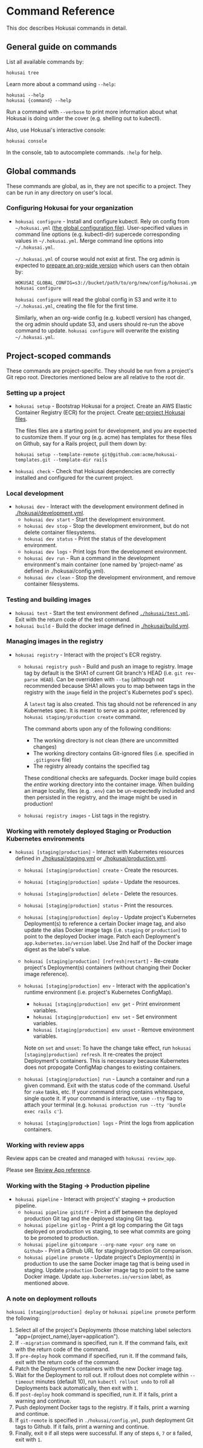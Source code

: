 # Command Reference

This doc describes Hokusai commands in detail.


## General guide on commands

List all available commands by:

```
hokusai tree
```

Learn more about a command using `--help`:

```
hokusai --help
hokusai {command} --help
```

Run a command with `--verbose` to print more information about what Hokusai is doing under the cover (e.g. shelling out to kubectl).

Also, use Hokusai's interactive console:

`hokusai console`

In the console, tab to autocomplete commands. `:help` for help.


## Global commands

These commands are global, as in, they are not specific to a project. They can be run in any directory on user's local.


### Configuring Hokusai for your organization

* `hokusai configure` - Install and configure kubectl. Rely on config from `~/hokusai.yml` ([the global configuration file](./hokusai_files.md#hokusaiyml)). User-specified values in command line options (e.g. kubectl-dir) supercede corresponding values in `~/.hokusai.yml`. Merge command line options into `~/.hokusai.yml`.

  `~/.hokusai.yml` of course would not exist at first. The org admin is expected to [prepare an org-wide version](./Administering_Hokusai.md#create-an-org-wide-hokusai-global-config-file) which users can then obtain by:

  ```
  HOKUSAI_GLOBAL_CONFIG=s3://bucket/path/to/org/new/config/hokusai.yml hokusai configure
  ```

  `hokusai configure` will read the global config in S3 and write it to `~/.hokusai.yml`, creating the file for the first time.

  Similarly, when an org-wide config (e.g. kubectl version) has changed, the org admin should update S3, and users should re-run the above command to update. `hokusai configure` will overwrite the existing `~/.hokusai.yml`.


## Project-scoped commands

These commands are project-specific. They should be run from a project's Git repo root. Directories mentioned below are all relative to the root dir.


### Setting up a project

* `hokusai setup` - Bootstrap Hokusai for a project. Create an AWS Elastic Container Registry (ECR) for the project. Create [per-project Hokusai files](https://github.com/artsy/hokusai/blob/artsyjian/config/docs/hokusai_files.md).

  The files files are a starting point for development, and you are expected to customize them. If your org (e.g. acme) has templates for these files on Github, say for a Rails project, pull them down by:

  ```
  hokusai setup --template-remote git@github.com:acme/hokusai-templates.git --template-dir rails
  ```

* `hokusai check` - Check that Hokusai dependencies are correctly installed and configured for the current project.


### Local development

* `hokusai dev` - Interact with the development environment defined in [./hokusai/development.yml](./hokusai_files.md#developmentyml).
  - `hokusai dev start` - Start the development environment.
  - `hokusai dev stop` - Stop the development environment, but do not delete container filesystems.
  - `hokusai dev status` - Print the status of the development environment.
  - `hokusai dev logs` - Print logs from the development environment.
  - `hokusai dev run` - Run a command in the development environment's main container (one named by 'project-name' as defined in ./hokusai/config.yml).
  - `hokusai dev clean` - Stop the development environment, and remove container filesystems.


### Testing and building images

* `hokusai test` - Start the test environment defined [`./hokusai/test.yml`](./hokusai_files.md#testyml). Exit with the return code of the test command.
* `hokusai build` - Build the docker image defined in [./hokusai/build.yml](./hokusai_files.md#buildyml).


### Managing images in the registry

* `hokusai registry` - Interact with the project's ECR registry.
  - `hokusai registry push` - Build and push an image to registry.
    Image tag by default is the SHA1 of current Git branch's HEAD (i.e. `git rev-parse HEAD`). Can be overridden with `--tag` (although not recommended because SHA1 allows you to map between tags in the registry with the `image` field in the project's Kubernetes pod's spec).

    A `latest` tag is also created. This tag should not be referenced in any Kubernetes spec. It is meant to serve as a pointer, referenced by `hokusai staging/production create` command.

    The command aborts upon any of the following conditions:
    - The working directory is not clean (there are uncommitted changes)
    - The working directory contains Git-ignored files (i.e. specified in `.gitignore` file)
    - The registry already contains the specified tag

    These conditional checks are safeguards. Docker image build copies the _entire_ working directory into the container image. When building an image locally, files (e.g. `.env`) can be un-expectedly included and then persisted in the registry, and the image might be used in production!

  - `hokusai registry images` - List tags in the registry.


### Working with remotely deployed Staging or Production Kubernetes environments

* `hokusai [staging|production]` - Interact with Kubernetes resources defined in [./hokusai/staging.yml](./hokusai_files.md#stagingyml) or [./hokusai/production.yml](./hokusai_files.md#productionyml).

  - `hokusai [staging|production] create` - Create the resources.
  - `hokusai [staging|production] update` - Update the resources.
  - `hokusai [staging|production] delete` - Delete the resources.
  - `hokusai [staging|production] status` - Print the resources.

  - `hokusai [staging|production] deploy` - Update project's Kubernetes Deployment(s) to reference a certain Docker image tag, and also update the alias Docker image tags (i.e. `staging` or `production`) to point to the deployed Docker image. Patch each Deployment's `app.kubernetes.io/version` label. Use 2nd half of the Docker image digest as the label's value.

  - `hokusai [staging|production] [refresh|restart]` - Re-create project's Deployment(s) containers (without changing their Docker image reference).

  - `hokusai [staging|production] env` - Interact with the application's runtime environment (i.e. project's Kubernetes ConfigMap).
    - `hokusai [staging|production] env get` - Print environment variables.
    - `hokusai [staging|production] env set` - Set environment variables.
    - `hokusai [staging|production] env unset` - Remove environment variables.

    Note on `set` and `unset`: To have the change take effect, run `hokusai [staging|production] refresh`. It re-creates the project Deployment's containers. This is necesssary because Kubernetes does not propogate ConfigMap changes to existing containers.

  - `hokusai [staging|production] run` - Launch a container and run a given command. Exit with the status code of the command. Useful for `rake` tasks, etc. If your command string contains whitespace, single quote it.
    If your command is interactive, use `--tty` flag to attach your terminal (e.g. `hokusai production run --tty 'bundle exec rails c'`).

  - `hokusai [staging|production] logs` - Print the logs from application containers.


### Working with review apps

Review apps can be created and managed with `hokusai review_app`.

Please see [Review App reference](Review_Apps.md).


### Working with the Staging -> Production pipeline

* `hokusai pipeline` - Interact with project's' staging -> production pipeline.
  - `hokusai pipeline gitdiff` - Print a diff between the deployed production Git tag and the deployed staging Git tag.
  - `hokusai pipeline gitlog` - Print a git log comparing the Git tags deployed on production vs staging, to see what commits are going to be promoted to production.
  - `hokusai pipeline gitcompare --org-name <your org name on Github>` - Print a Github URL for staging/production Git comparison.
  - `hokusai pipeline promote` - Update project's Deployment(s) in production to use the same Docker image tag that is being used in staging. Update `production` Docker image tag to point to the same Docker image. Update `app.kubernetes.io/version` label, as mentioned above.


### A note on deployment rollouts

`hoksuai [staging|production] deploy` or `hokusai pipeline promote` perform the following:
1) Select all of the project's Deployments (those matching label selectors "app={project_name},layer=application").
2) If `--migration` command is specified, run it. If the command fails, exit with the return code of the command.
3) If `pre-deploy` hook command if specified, run it. If the command fails, exit with the return code of the command.
4) Patch the Deployment's containers with the new Docker image tag.
5) Wait for the Deployment to roll out. If rollout does not complete within `--timeout` minutes (default 10), run `kubectl rollout undo` to roll all Deployments back automatically, then exit with `1`.
6) If `post-deploy` hook command is specified, run it. If it fails, print a warning and continue.
7) Push deployment Docker tags to the registry. If it fails, print a warning and continue.
8) If `git-remote` is specified in `./hokusai/config.yml`, push deployment Git tags to Github. If it fails, print a warning and continue.
9) Finally, exit `0` if all steps were successful. If any of steps `6`, `7` or `8` failed, exit with `1`.

